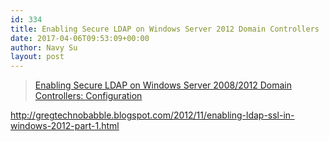 ```yaml
---
id: 334
title: Enabling Secure LDAP on Windows Server 2012 Domain Controllers
date: 2017-04-06T09:53:09+00:00
author: Navy Su
layout: post
---
```

<blockquote data-secret="oscMdgGQCH" class="wp-embedded-content">
  <p>
    <a href="https://www.petri.com/enable-secure-ldap-windows-server-2008-2012-dc-configuration">Enabling Secure LDAP on Windows Server 2008/2012 Domain Controllers: Configuration</a>
  </p>
</blockquote>



http://gregtechnobabble.blogspot.com/2012/11/enabling-ldap-ssl-in-windows-2012-part-1.html

&nbsp;

&nbsp;